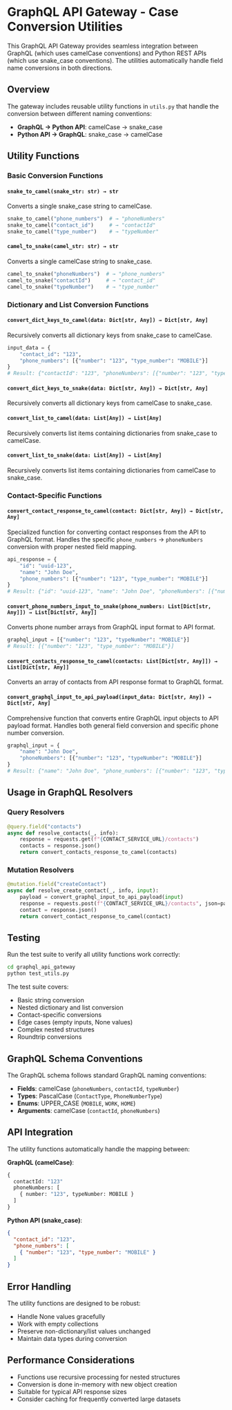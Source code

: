 # GraphQL API Gateway - Case Conversion Utilities

This GraphQL API Gateway provides seamless integration between GraphQL (which uses camelCase conventions) and Python REST APIs (which use snake_case conventions). The utilities automatically handle field name conversions in both directions.

## Overview

The gateway includes reusable utility functions in `utils.py` that handle the conversion between different naming conventions:

- **GraphQL → Python API**: camelCase → snake_case
- **Python API → GraphQL**: snake_case → camelCase

## Utility Functions

### Basic Conversion Functions

#### `snake_to_camel(snake_str: str) → str`
Converts a single snake_case string to camelCase.

```python
snake_to_camel("phone_numbers")  # → "phoneNumbers"
snake_to_camel("contact_id")     # → "contactId"
snake_to_camel("type_number")    # → "typeNumber"
```

#### `camel_to_snake(camel_str: str) → str`
Converts a single camelCase string to snake_case.

```python
camel_to_snake("phoneNumbers")  # → "phone_numbers"
camel_to_snake("contactId")     # → "contact_id"
camel_to_snake("typeNumber")    # → "type_number"
```

### Dictionary and List Conversion Functions

#### `convert_dict_keys_to_camel(data: Dict[str, Any]) → Dict[str, Any]`
Recursively converts all dictionary keys from snake_case to camelCase.

```python
input_data = {
    "contact_id": "123",
    "phone_numbers": [{"number": "123", "type_number": "MOBILE"}]
}
# Result: {"contactId": "123", "phoneNumbers": [{"number": "123", "typeNumber": "MOBILE"}]}
```

#### `convert_dict_keys_to_snake(data: Dict[str, Any]) → Dict[str, Any]`
Recursively converts all dictionary keys from camelCase to snake_case.

#### `convert_list_to_camel(data: List[Any]) → List[Any]`
Recursively converts list items containing dictionaries from snake_case to camelCase.

#### `convert_list_to_snake(data: List[Any]) → List[Any]`
Recursively converts list items containing dictionaries from camelCase to snake_case.

### Contact-Specific Functions

#### `convert_contact_response_to_camel(contact: Dict[str, Any]) → Dict[str, Any]`
Specialized function for converting contact responses from the API to GraphQL format.
Handles the specific `phone_numbers` → `phoneNumbers` conversion with proper nested field mapping.

```python
api_response = {
    "id": "uuid-123",
    "name": "John Doe",
    "phone_numbers": [{"number": "123", "type_number": "MOBILE"}]
}
# Result: {"id": "uuid-123", "name": "John Doe", "phoneNumbers": [{"number": "123", "typeNumber": "MOBILE"}]}
```

#### `convert_phone_numbers_input_to_snake(phone_numbers: List[Dict[str, Any]]) → List[Dict[str, Any]]`
Converts phone number arrays from GraphQL input format to API format.

```python
graphql_input = [{"number": "123", "typeNumber": "MOBILE"}]
# Result: [{"number": "123", "type_number": "MOBILE"}]
```

#### `convert_contacts_response_to_camel(contacts: List[Dict[str, Any]]) → List[Dict[str, Any]]`
Converts an array of contacts from API response format to GraphQL format.

#### `convert_graphql_input_to_api_payload(input_data: Dict[str, Any]) → Dict[str, Any]`
Comprehensive function that converts entire GraphQL input objects to API payload format.
Handles both general field conversion and specific phone number conversion.

```python
graphql_input = {
    "name": "John Doe",
    "phoneNumbers": [{"number": "123", "typeNumber": "MOBILE"}]
}
# Result: {"name": "John Doe", "phone_numbers": [{"number": "123", "type_number": "MOBILE"}]}
```

## Usage in GraphQL Resolvers

### Query Resolvers
```python
@query.field("contacts")
async def resolve_contacts(_, info):
    response = requests.get(f"{CONTACT_SERVICE_URL}/contacts")
    contacts = response.json()
    return convert_contacts_response_to_camel(contacts)
```

### Mutation Resolvers
```python
@mutation.field("createContact")
async def resolve_create_contact(_, info, input):
    payload = convert_graphql_input_to_api_payload(input)
    response = requests.post(f"{CONTACT_SERVICE_URL}/contacts", json=payload)
    contact = response.json()
    return convert_contact_response_to_camel(contact)
```

## Testing

Run the test suite to verify all utility functions work correctly:

```bash
cd graphql_api_gateway
python test_utils.py
```

The test suite covers:
- Basic string conversion
- Nested dictionary and list conversion
- Contact-specific conversions
- Edge cases (empty inputs, None values)
- Complex nested structures
- Roundtrip conversions

## GraphQL Schema Conventions

The GraphQL schema follows standard GraphQL naming conventions:

- **Fields**: camelCase (`phoneNumbers`, `contactId`, `typeNumber`)
- **Types**: PascalCase (`ContactType`, `PhoneNumberType`)
- **Enums**: UPPER_CASE (`MOBILE`, `WORK`, `HOME`)
- **Arguments**: camelCase (`contactId`, `phoneNumbers`)

## API Integration

The utility functions automatically handle the mapping between:

**GraphQL (camelCase)**:
```graphql
{
  contactId: "123"
  phoneNumbers: [
    { number: "123", typeNumber: MOBILE }
  ]
}
```

**Python API (snake_case)**:
```json
{
  "contact_id": "123",
  "phone_numbers": [
    { "number": "123", "type_number": "MOBILE" }
  ]
}
```

## Error Handling

The utility functions are designed to be robust:
- Handle None values gracefully
- Work with empty collections
- Preserve non-dictionary/list values unchanged
- Maintain data types during conversion

## Performance Considerations

- Functions use recursive processing for nested structures
- Conversion is done in-memory with new object creation
- Suitable for typical API response sizes
- Consider caching for frequently converted large datasets